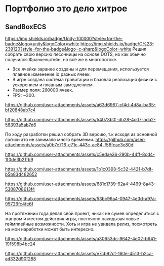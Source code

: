 # Портфолио это дело хитрое
## SandBoxECS
https://img.shields.io/badge/Unity-100000?style=for-the-badge&logo=unity&logoColor=white 
https://img.shields.io/badge/C%23-239120?style=for-the-badge&logo=c-sharp&logoColor=white
Решил собрать свою версию песочницы на основе DOTS, но как обычно получился Франкенштейн, но всё же в многопотоке.
- Все ячейки заранее созданы и для перемещения, используется плавное изменение id разных ячеек.
- В игре создана система гравитации и базовая реализация физики с ускорением и плавным замедлением.
- Размер поля: 260000 ячеек.
- FPS: ~300.

https://github.com/user-attachments/assets/a63d6967-cf4d-4d8a-ba65-bf20848ab7c4




https://github.com/user-attachments/assets/54073b0f-db28-4c07-ada2-56393a5ab7d6



По ходу разработки решил собрать 3D версию, т.к исходя из основной логики это не занимало много временми. 
https://github.com/user-attachments/assets/a0b7e716-e71e-443c-ac84-f56fcae3e80d




https://github.com/user-attachments/assets/c5edae36-290b-44ff-8cd4-1f0de3b21fb9



https://github.com/user-attachments/assets/1b1c0398-5c32-4421-b7df-b5b83d482652



https://github.com/user-attachments/assets/681c1739-92a4-4499-8a43-5308708613f4



https://github.com/user-attachments/assets/53bc96a4-0947-4e3d-a97a-95726fc4fe6f


На протяжении года делал свой проект, никак не сумев определиться с жанром и местом действия игры, постоянно накидывая новые геймплейные возможности. Хоть и игра не увидела релиз, посмотреть на мои наработки может быть интересно. 

https://github.com/user-attachments/assets/a30653dc-9642-4e02-b641-191598b4bc24



https://github.com/user-attachments/assets/e7cb92cf-160e-4513-b2ca-ad332d90f288

